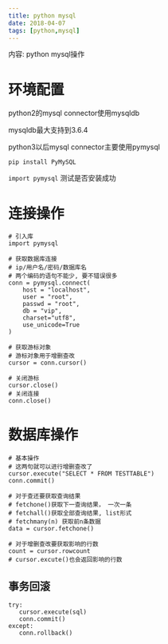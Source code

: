 ```yaml
---
title: python mysql
date: 2018-04-07
tags: [python,mysql]
---
```


内容: python mysql操作

<!-- more -->

# 环境配置

python2的mysql connector使用mysqldb

mysqldb最大支持到3.6.4

python3以后mysql connector主要使用pymysql

```
pip install PyMySQL
```

`import pymysql` 测试是否安装成功

# 连接操作

```
# 引入库
import pymysql

# 获取数据库连接
# ip/用户名/密码/数据库名
# 两个编码的语句不能少, 要不错误很多
conn = pymysql.connect(
    host = "localhost",
    user = "root",
    passwd = "root",
    db = "vip",
    charset="utf8",
    use_unicode=True
)

# 获取游标对象
# 游标对象用于增删查改
cursor = conn.cursor()

# 关闭游标
cursor.close()
# 关闭连接
conn.close()
```

# 数据库操作

```
# 基本操作
# 这两句就可以进行增删查改了
cursor.execute("SELECT * FROM TESTTABLE")
conn.commit()

# 对于查还要获取查询结果
# fetchone()获取下一查询结果， 一次一条
# fetchall()获取全部查询结果, list形式
# fetchmany(n) 获取前n条数据
data = cursor.fetchone()

# 对于增删查改要获取影响的行数
count = cursor.rowcount
# cursor.excute()也会返回影响的行数
```

## 事务回滚

```
try:
   cursor.execute(sql)
   conn.commit()
except:
   conn.rollback()
```
